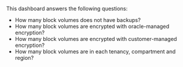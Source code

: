 This dashboard answers the following questions:

- How many block volumes does not have backups?
- How many block volumes are encrypted with oracle-managed encryption?
- How many block volumes are encrypted with customer-managed encryption?
- How many block volumes are in each tenancy, compartment and region?
